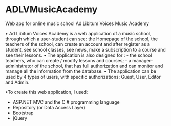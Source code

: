 # ADLVMusicAcademy
Web app for online music school
Ad Libitum Voices Music Academy

• Ad Libitum Voices Academy is a web application of a music school,
through which a user-student can see: the Homepage of the school, the teachers of the school, 
can create an account and after register as a student, see school classes, see news,
make a subscription to a course and see their lessons.
• The application is also designed for : 
      - the school teachers, who can
create / modify lessons and courses; 
      - a manager-administrator of the school, that has full authorization and can monitor and manage all the information
from the database.
• The application can be used by 4 types of users, with specific authorizations:
Guest, User, Editor and Admin.

•To create this web application, I used:
 - ASP.NET MVC and the C # programming language
 - Repository (or Data Access Layer)
 - Bootstrap
 - jQuery

